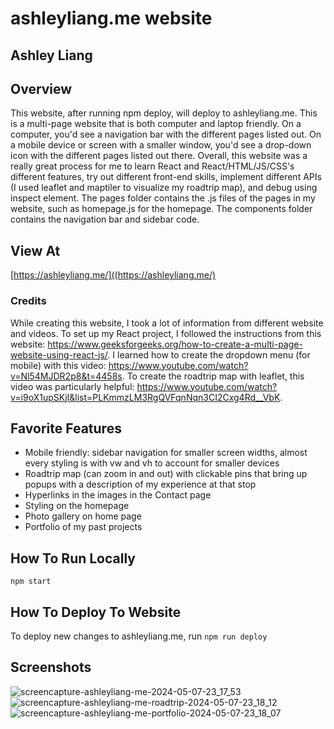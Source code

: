 # ashleyliang.me website
## Ashley Liang


## Overview
This website, after running npm deploy, will deploy to ashleyliang.me. This is a multi-page website that is both computer and laptop friendly. On a computer, you'd see a navigation bar with the different pages listed out. On a mobile device or screen with a smaller window, you'd see a drop-down icon with the different pages listed out there. Overall, this website was a really great process for me to learn React and React/HTML/JS/CSS's different features, try out different front-end skills, implement different APIs (I used leaflet and maptiler to visualize my roadtrip map), and debug using inspect element. The pages folder contains the .js files of the pages in my website, such as homepage.js for the homepage. The components folder contains the navigation bar and sidebar code.

## View At
[https://ashleyliang.me/]((https://ashleyliang.me/)

### Credits
While creating this website, I took a lot of information from different website and videos. To set up my React project, I followed the instructions from this website: https://www.geeksforgeeks.org/how-to-create-a-multi-page-website-using-react-js/. I learned how to create the dropdown menu (for mobile) with this video: https://www.youtube.com/watch?v=Nl54MJDR2p8&t=4458s. To create the roadtrip map with leaflet, this video was particularly helpful: https://www.youtube.com/watch?v=i9oX1upSKjI&list=PLKmmzLM3RgQVFqnNqn3CI2Cxg4Rd__VbK.

## Favorite Features
- Mobile friendly: sidebar navigation for smaller screen widths, almost every styling is with vw and vh to account for smaller devices
- Roadtrip map (can zoom in and out) with clickable pins that bring up popups with a description of my experience at that stop
- Hyperlinks in the images in the Contact page
- Styling on the homepage
- Photo gallery on home page
- Portfolio of my past projects


## How To Run Locally
`npm start`

## How To Deploy To Website
To deploy new changes to ashleyliang.me, run `npm run deploy`

## Screenshots
![screencapture-ashleyliang-me-2024-05-07-23_17_53](https://github.com/ashleyliangg/ashleyliang.me-react/assets/102703391/7f9bd8d7-c21d-4f58-9ed0-87975a9537b2)
![screencapture-ashleyliang-me-roadtrip-2024-05-07-23_18_12](https://github.com/ashleyliangg/ashleyliang.me-react/assets/102703391/b3f5a531-dedf-4604-95ec-77f71683b3c6)
![screencapture-ashleyliang-me-portfolio-2024-05-07-23_18_07](https://github.com/ashleyliangg/ashleyliang.me-react/assets/102703391/ecc5a830-cf79-4c57-93bd-d15fca0e2e9d)

